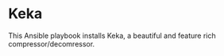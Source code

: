 Keka
====

This Ansible playbook installs Keka, a beautiful and feature rich compressor/decomressor.